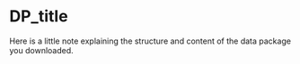 # DP_title

Here is a little note explaining the structure and content of the data package you downloaded.
